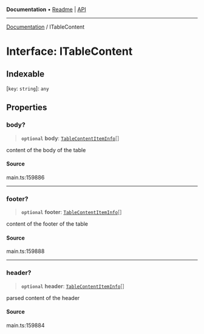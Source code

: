**Documentation** • [Readme](../README.md) \| [API](../globals.md)

***

[Documentation](../README.md) / ITableContent

# Interface: ITableContent

## Indexable

 \[`key`: `string`\]: `any`

## Properties

### body?

> **`optional`** **body**: [`TableContentItemInfo`](../classes/TableContentItemInfo.md)[]

content of the body of the table

#### Source

main.ts:159886

***

### footer?

> **`optional`** **footer**: [`TableContentItemInfo`](../classes/TableContentItemInfo.md)[]

content of the footer of the table

#### Source

main.ts:159888

***

### header?

> **`optional`** **header**: [`TableContentItemInfo`](../classes/TableContentItemInfo.md)[]

parsed content of the header

#### Source

main.ts:159884
